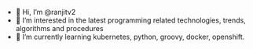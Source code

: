 - 👋 Hi, I’m @ranjitv2
- 👀 I’m interested in the latest programming related technologies, trends, algorithms and procedures
- 🌱 I’m currently learning kubernetes, python, groovy, docker, openshift.

<!---
ranjitv2/ranjitv2 is a ✨ special ✨ repository because its `README.md` (this file) appears on your GitHub profile.
You can click the Preview link to take a look at your changes.
--->
